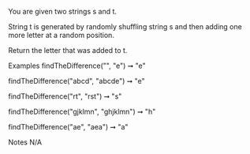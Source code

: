 You are given two strings s and t.

String t is generated by randomly shuffling string s and then adding one more letter at a random position.

Return the letter that was added to t.

Examples
findTheDifference("", "e") ➞ "e"

findTheDifference("abcd", "abcde") ➞ "e"

findTheDifference("rt", "rst") ➞ "s"

findTheDifference("gjklmn", "ghjklmn") ➞ "h"

findTheDifference("ae", "aea") ➞ "a"

Notes
N/A